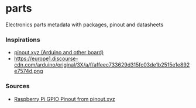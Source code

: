 # parts
Electronics parts metadata with packages, pinout and datasheets


### Inspirations

* [pinout.xyz (Arduino and other board)](https://pinout.xyz/)
* https://europe1.discourse-cdn.com/arduino/original/3X/a/f/affeec733629d315fc03de1b2515e1e892e7574d.png

### Sources

* [Raspberry Pi GPIO Pinout from pinout.xyz](https://github.com/pinout-xyz/Pinout.xyz/blob/master/src/en/template/pinout.yaml)
